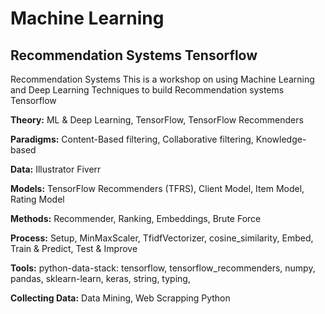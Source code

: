 # Machine Learning

## Recommendation Systems Tensorflow
Recommendation Systems This is a workshop on using Machine Learning and Deep Learning Techniques to build Recommendation systems Tensorflow  

**Theory:** ML &amp; Deep Learning, TensorFlow, TensorFlow Recommenders

**Paradigms:** Content-Based filtering, Collaborative filtering, Knowledge-based

**Data:** Illustrator Fiverr

**Models:**  TensorFlow Recommenders (TFRS), Client Model, Item Model, Rating Model

**Methods:** Recommender, Ranking, Embeddings, Brute Force

**Process:** Setup, MinMaxScaler, TfidfVectorizer, cosine_similarity, Embed, Train &amp; Predict, Test &amp; Improve

**Tools:** python-data-stack: tensorflow, tensorflow_recommenders, numpy, pandas, sklearn-learn, keras, string, typing, 

**Collecting Data:** Data Mining, Web Scrapping Python

<!--

# Python Libraries 
Deep Recommender Libraries  
1.Tensorrec - Built on Tensorflow 
2.Spotlight - Built on PyTorch 
3.TFranking - Built on TensorFlow (Learning to Rank) 
Matrix Factorisation Based Libraries  
1.Implicit - Implicit Matrix Factorisation 
2.QMF - Implicit Matrix Factorisation 
3.Lightfm - For Hybrid Recommedations 
4.Surprise - Scikit-learn type api for traditional alogrithms 

Similarity Search Libraries  
1.Annoy - Approximate Nearest Neighbour 
2.NMSLib - kNN methods 
3.FAISS - Similarity search and clustering 

<!--
# Algorithms &amp; 
Approaches Collaborative Filtering for Implicit Feedback Datasets 

Bayesian Personalised Ranking for Implicit Data 

Logistic Matrix Factorisation 

Neural Network Matrix Factorisation 

Neural Collaborative Filtering 

Variational Autoencoders for Collaborative Filtering Evaluations Evaluating Recommendation Systems
-->
